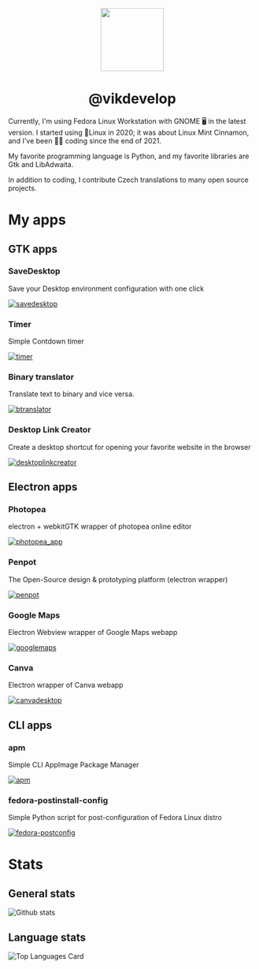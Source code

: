 <div align=center>
  <img align="center" width="128" height="128" src="https://avatars.githubusercontent.com/u/83600218?s=400&u=d30959d4727970aa7701bdf8a7f862313fca56fb&v=4">
</p>
<h1 align=center>@vikdevelop</h1>

</div>

Currently, I'm using Fedora Linux Workstation with GNOME 🖥️ in the latest version.
I started using 🐧Linux in 2020; it was about Linux Mint Cinnamon, and I've been 👨‍💻 coding since the end of 2021.

My favorite programming language is Python, and my favorite libraries are Gtk and LibAdwaita.

In addition to coding, I contribute Czech translations to many open source projects.

# My apps
## GTK apps
### SaveDesktop
Save your Desktop environment configuration with one click

[![savedesktop](https://github-readme-stats.vercel.app/api/pin/?username=vikdevelop&repo=savedesktop&theme=transparent)](https://github.com/vikdevelop/savedesktop)
### Timer
Simple Contdown timer

[![timer](https://github-readme-stats.vercel.app/api/pin/?username=vikdevelop&repo=timer&theme=transparent)](https://github.com/vikdevelop/timer)

### Binary translator
Translate text to binary and vice versa.

[![btranslator](https://github-readme-stats.vercel.app/api/pin/?username=vikdevelop&repo=BinaryTranslator&theme=transparent)](https://github.com/vikdevelop/BinaryTranslator)

### Desktop Link Creator
Create a desktop shortcut for opening your favorite website in the browser 

[![desktoplinkcreator](https://github-readme-stats.vercel.app/api/pin/?username=vikdevelop&repo=DesktopLinkCreator&theme=transparent)](https://github.com/vikdevelop/DesktopLinkCreator)

## Electron apps
### Photopea
electron + webkitGTK wrapper of photopea online editor

[![photopea_app](https://github-readme-stats.vercel.app/api/pin/?username=vikdevelop&repo=photopea_app&theme=transparent)](https://github.com/vikdevelop/photopea_app)
### Penpot
The Open-Source design & prototyping platform (electron wrapper)

[![penpot](https://github-readme-stats.vercel.app/api/pin/?username=vikdevelop&repo=penpot&theme=transparent)](https://github.com/vikdevelop/penpot)
### Google Maps
Electron Webview wrapper of Google Maps webapp

[![googlemaps](https://github-readme-stats.vercel.app/api/pin/?username=vikdevelop&repo=googlemaps&theme=transparent)](https://github.com/vikdevelop/googlemaps)
### Canva
Electron wrapper of Canva webapp

[![canvadesktop](https://github-readme-stats.vercel.app/api/pin/?username=vikdevelop&repo=canvadesktop&theme=transparent)](https://github.com/vikdevelop/canvadesktop)
## CLI apps
### apm
Simple CLI AppImage Package Manager

[![apm](https://github-readme-stats.vercel.app/api/pin/?username=vikdevelop&repo=apm&theme=transparent)](https://github.com/vikdevelop/apm)
### fedora-postinstall-config
Simple Python script for post-configuration of Fedora Linux distro

[![fedora-postconfig](https://github-readme-stats.vercel.app/api/pin/?username=vikdevelop&repo=fedora-postconfig&theme=transparent)](https://github.com/vikdevelop/fedora-postconfig)

# Stats

## General stats
![Github stats](https://github-readme-stats.vercel.app/api?username=vikdevelop&theme=transparent&show_icons=true&count_private=true)

## Language stats
![Top Languages Card](https://github-readme-stats.vercel.app/api/top-langs/?username=vikdevelop&exclude_repo=duckduckgo-browser&hide=cmake&theme=transparent)
